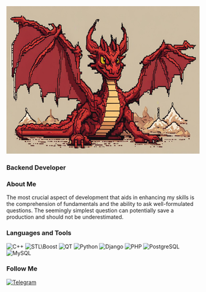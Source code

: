 <a href="https://veresov.pro/cmustdie/"><img src="https://github.com/Smaug-DS/Smaug-DS/blob/main/assets/smaug.jpg" width="672" height="384"></a>

### Backend Developer

### About Me
The most crucial aspect of development that aids in enhancing my skills is the comprehension of fundamentals and the ability to ask well-formulated questions. The seemingly simplest question can potentially save a production and should not be underestimated.

### Languages and Tools
![C++](https://img.shields.io/badge/-C++-090909?style=for-the-badge&logo=C%2b%2b&logoColor=6296CC)
![STL\Boost](https://img.shields.io/badge/-STL\Boost-090909?style=for-the-badge&logo=Boost&logoColor=629665)
![QT](https://img.shields.io/badge/-QT-090909?style=for-the-badge&logo=QT&logoColor=0d544f)
![Python](https://img.shields.io/badge/-Python-090909?style=for-the-badge&logo=Python&logoColor=green)
![Django](https://img.shields.io/badge/-Django-090909?style=for-the-badge&logo=Django&logoColor=00FF00)
![PHP](https://img.shields.io/badge/-PHP-090909?style=for-the-badge&logo=PHP&logoColor=097CDB)
![PostgreSQL](https://img.shields.io/badge/-PostgreSQL-090909?style=for-the-badge&logo=PostgreSQL&logoColor=336791)
![MySQL](https://img.shields.io/badge/-MySQL-090909?style=for-the-badge&logo=MySQL&logoColor=F29111)

### Follow Me

[![Telegram](https://img.shields.io/badge/-Telegram-090909?style=for-the-badge&logo=Telegram&logoColor=#2AABEE)](https://t.me/su6tle_in9iff)
